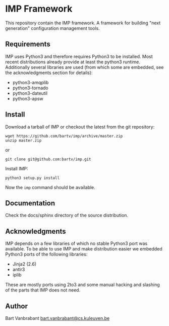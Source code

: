 # IMP Framework

This repository contain the IMP framework. A framework for building
"next generation" configuration management tools.

## Requirements

IMP uses Python3 and therefore requires Python3 to be installed. Most recent 
distributions already provide at least the python3 runtime. Additionally 
several libraries are used (from which some are embedded, see the 
acknowledgments section for details):
    
*   python3-amqplib
*   python3-tornado
*   python3-dateutil
*   python3-apsw

## Install

Download a tarball of IMP or checkout the latest from the git repository:

    wget https://github.com/bartv/imp/archive/master.zip
    unzip master.zip
    
or

    git clone git@github.com:bartv/imp.git
  
Install IMP:

    python3 setup.py install
    
Now the ``imp`` command should be available. 

## Documentation

Check the docs/sphinx directory of the source distribution.
    
## Acknowledgments

IMP depends on a few libraries of which no stable Python3 port was available.
To be able to use IMP and make distribution easier we embedded Python3 ports
of the following libraries:

*   Jinja2 (2.6)
*   antlr3
*   iplib
    
These are mostly ports using 2to3 and some manual hacking and slashing of the 
parts that IMP does not need.

## Author

Bart Vanbrabant <bart.vanbrabant@cs.kuleuven.be>
